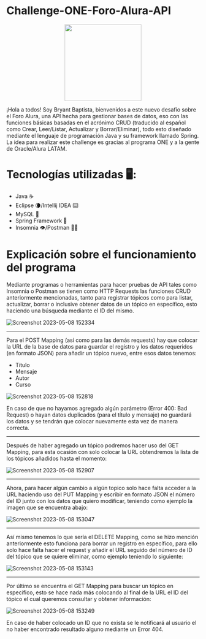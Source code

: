 # Challenge-ONE-Foro-Alura-API

<p align="center" >
     <img width="200" heigth="200" src="https://user-images.githubusercontent.com/91544872/209678377-70b50b21-33de-424c-bed8-6a71ef3406ff.png">
</p>

¡Hola a todos! Soy Bryant Baptista, bienvenidos a este nuevo desafío sobre el Foro Alura, una API hecha para gestionar bases de datos,
eso con las funciones básicas basadas en el acrónimo CRUD (traducido al español como Crear, Leer/Listar, Actualizar y Borrar/Eliminar), todo esto diseñado mediante el lenguaje de programación Java y su framework llamado Spring.
La idea para realizar este challenge es gracias al programa ONE y a la gente de Oracle/Alura LATAM.

# Tecnologías utilizadas 🖥️:

<ul>
     <li>Java ☕</li>
     <li>Eclipse 🌘/Intellij IDEA ⌨️</li>
     <li>MySQL 🐬</li>
     <li>Spring Framework 🍃</li>
     <li>Insomnia 👁️/Postman 🧑‍🚀</li>
</ul>

# Explicación sobre el funcionamiento del programa

Mediante programas o herramientas para hacer pruebas de API tales como Insomnia o Postman se tienen como HTTP Requests las funciones CRUD anteriormente mencionadas, tanto para registrar tópicos como para listar, actualizar, borrar o inclusive obtener datos de un tópico en específico, esto haciendo una búsqueda mediante el ID del mismo.

![Screenshot 2023-05-08 152334](https://user-images.githubusercontent.com/119342788/236915847-57f9db6d-1f34-4bc2-9dcd-b23e48386d74.png)

<hr>

Para el POST Mapping (así como para las demás requests) hay que colocar la URL de la base de datos para guardar el registro y los datos requeridos (en formato JSON) para añadir un tópico nuevo, entre esos datos tenemos:

<ul>
     <li>Título</li>
     <li>Mensaje</il>
     <li>Autor</li>
     <li>Curso</li>
</ul>

![Screenshot 2023-05-08 152818](https://user-images.githubusercontent.com/119342788/236918325-6c3ab30f-e554-4db6-b5ad-1bee485618d6.png)

En caso de que no hayamos agregado algún parámetro (Error 400: Bad Request) o hayan datos duplicados (para el título y mensaje) no guardará los datos y se tendrán que colocar nuevamente esta vez de manera correcta.

<hr>

Después de haber agregado un tópico podremos hacer uso del GET Mapping, para esta ocasión con solo colocar la URL obtendremos la lista de los tópicos añadidos hasta el momento:

![Screenshot 2023-05-08 152907](https://user-images.githubusercontent.com/119342788/236920796-9c16d4e5-1e6f-4307-9788-dcaa50d0485e.png)

<hr>

Ahora, para hacer algún cambio a algún topico solo hace falta acceder a la URL haciendo uso del PUT Mapping y escribir en formato JSON el número del ID junto con los datos que quiero modificar, teniendo como ejemplo la imagen que se encuentra abajo:

![Screenshot 2023-05-08 153047](https://user-images.githubusercontent.com/119342788/236927754-f55b722d-f1b7-4cdf-8146-0997e5103580.png)

<hr>

Así mismo tenemos lo que sería el DELETE Mapping, como se hizo mención anteriormente esto funciona para borrar un registro en específico, para ello solo hace falta hacer el request y añadir el URL seguido del número de ID del tópico que se quiere eliminar, como ejemplo teniendo lo siguiente: 

![Screenshot 2023-05-08 153143](https://user-images.githubusercontent.com/119342788/236930133-8657e638-8f6b-4d0d-a208-5ebb0594f2ab.png)

<hr>

Por último se encuentra el GET Mapping para buscar un tópico en específico, esto se hace nada más colocando al final de la URL el ID del tópico el cual queremos consultar y obtener información:

![Screenshot 2023-05-08 153249](https://user-images.githubusercontent.com/119342788/236931264-0eb21835-a30b-4d76-a0a1-bfbb76260e21.png)

En caso de haber colocado un ID que no exista se le notificará al usuario el no haber encontrado resultado alguno mediante un Error 404.
